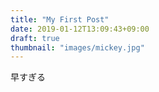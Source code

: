 ```yaml
---
title: "My First Post"
date: 2019-01-12T13:09:43+09:00
draft: true
thumbnail: "images/mickey.jpg"
---
```


早すぎる